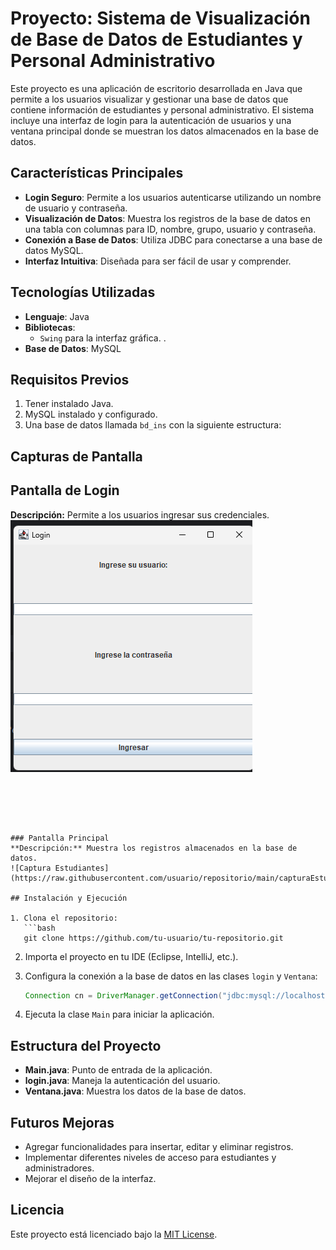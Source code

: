 # Proyecto: Sistema de Visualización de Base de Datos de Estudiantes y Personal Administrativo

Este proyecto es una aplicación de escritorio desarrollada en Java que permite a los usuarios visualizar y gestionar una base de datos que contiene información de estudiantes y personal administrativo. El sistema incluye una interfaz de login para la autenticación de usuarios y una ventana principal donde se muestran los datos almacenados en la base de datos.

## Características Principales
- **Login Seguro**: Permite a los usuarios autenticarse utilizando un nombre de usuario y contraseña.
- **Visualización de Datos**: Muestra los registros de la base de datos en una tabla con columnas para ID, nombre, grupo, usuario y contraseña.
- **Conexión a Base de Datos**: Utiliza JDBC para conectarse a una base de datos MySQL.
- **Interfaz Intuitiva**: Diseñada para ser fácil de usar y comprender.

## Tecnologías Utilizadas
- **Lenguaje**: Java 
- **Bibliotecas**:
  - `Swing` para la interfaz gráfica.
  .
- **Base de Datos**: MySQL

## Requisitos Previos
1. Tener instalado Java.
2. MySQL instalado y configurado.
3. Una base de datos llamada `bd_ins` con la siguiente estructura:

## Capturas de Pantalla

## Pantalla de Login
**Descripción:** Permite a los usuarios ingresar sus credenciales.
![Captura de Login](https://raw.githubusercontent.com/GabrielEsc23/Deber_BasesDatos_POO/master/capturaLogin.png)

```





### Pantalla Principal
**Descripción:** Muestra los registros almacenados en la base de datos.
![Captura Estudiantes](https://raw.githubusercontent.com/usuario/repositorio/main/capturaEstudiantes.png)

## Instalación y Ejecución

1. Clona el repositorio:
   ```bash
   git clone https://github.com/tu-usuario/tu-repositorio.git
   ```

2. Importa el proyecto en tu IDE (Eclipse, IntelliJ, etc.).

3. Configura la conexión a la base de datos en las clases `login` y `Ventana`:
   ```java
   Connection cn = DriverManager.getConnection("jdbc:mysql://localhost/bd_ins", "root", "");
   ```

4. Ejecuta la clase `Main` para iniciar la aplicación.

## Estructura del Proyecto
- **Main.java**: Punto de entrada de la aplicación.
- **login.java**: Maneja la autenticación del usuario.
- **Ventana.java**: Muestra los datos de la base de datos.

## Futuros Mejoras
- Agregar funcionalidades para insertar, editar y eliminar registros.
- Implementar diferentes niveles de acceso para estudiantes y administradores.
- Mejorar el diseño de la interfaz.

## Licencia
Este proyecto está licenciado bajo la [MIT License](https://opensource.org/licenses/MIT).

